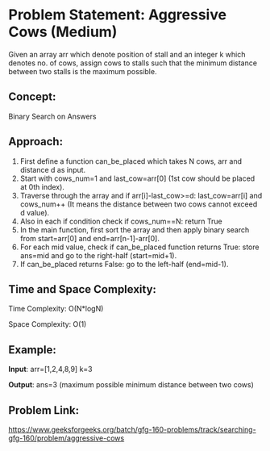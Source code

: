 # Problem Statement: Aggressive Cows (Medium)
Given an array arr which denote position of stall and an integer k which denotes no. of cows, assign cows to stalls such that the minimum distance between two stalls is the maximum possible.

## Concept: 
Binary Search on Answers

## Approach:
1. First define a function can_be_placed which takes N cows, arr and distance d as input.
2. Start with cows_num=1 and last_cow=arr[0] (1st cow should be placed at 0th index).
3. Traverse through the array and if arr[i]-last_cow>=d: last_cow=arr[i] and cows_num++ (It means the distance between two cows cannot exceed d value).
4. Also in each if condition check if cows_num==N: return True
5. In the main function, first sort the array and then apply binary search from start=arr[0] and end=arr[n-1]-arr[0].
6. For each mid value, check if can_be_placed function returns True: store ans=mid and go to the right-half (start=mid+1).
7. If can_be_placed returns False: go to the left-half (end=mid-1).

## Time and Space Complexity:
Time Complexity: O(N*logN)

Space Complexity: O(1)

## Example:
**Input**: arr=[1,2,4,8,9] k=3

**Output**: ans=3 (maximum possible minimum distance between two cows)

## Problem Link:
https://www.geeksforgeeks.org/batch/gfg-160-problems/track/searching-gfg-160/problem/aggressive-cows
